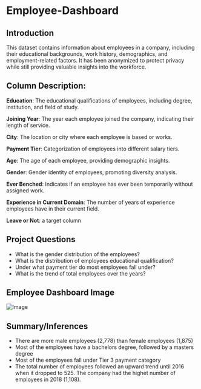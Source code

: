 # Employee-Dashboard

## Introduction

This dataset contains information about employees in a company, including their educational backgrounds, work history, demographics, and employment-related factors. It has been anonymized to protect privacy while still providing valuable insights into the workforce.


## Column Description:

**Education**: The educational qualifications of employees, including degree, institution, and field of study.

**Joining Year**: The year each employee joined the company, indicating their length of service.

**City**: The location or city where each employee is based or works.

**Payment Tier**: Categorization of employees into different salary tiers.

**Age**: The age of each employee, providing demographic insights.

**Gender**: Gender identity of employees, promoting diversity analysis.

**Ever Benched**: Indicates if an employee has ever been temporarily without assigned work.

**Experience in Current Domain**: The number of years of experience employees have in their current field.

**Leave or Not**: a target column


## Project Questions
- What is the gender distribution of the employees?
- What is the distribution of employees educational qualification?
- Under what payment tier do most employees fall under?
- What is the trend of total employees over the years?


## Employee Dashboard Image

![Image](https://github.com/user-attachments/assets/79688af7-5841-465c-916e-e895f9d882ba)


## Summary/Inferences

- There are more male employees (2,778) than female employees (1,875)
- Most of the employees have a bachelors degree, followed by a masters degree
- Most of the employees fall under Tier 3 payment category
- The total number of employees followed an upward trend until 2016 when it dropped to 525. The company had the highet number of employees in 2018 (1,108).

